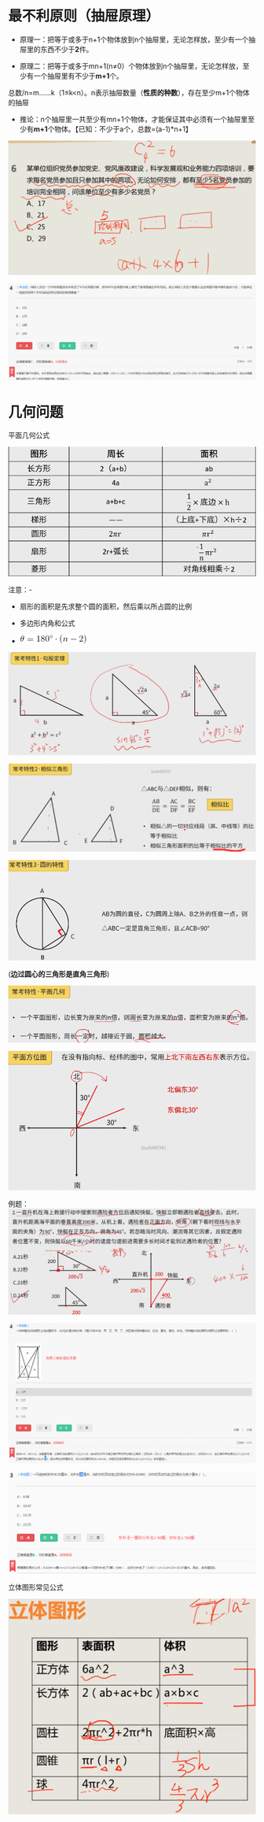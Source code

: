 # 最不利原则（抽屉原理）

- 原理一：把等于或多于n+1个物体放到n个抽屉里，无论怎样放，至少有一个抽屉里的东西不少于**2**件。

- 原理二：把等于或多于mn+1(n≠0）个物体放到n个抽屉里，无论怎样放，至少有一个抽屉里有不少于**m+1**个。

总数/n=m……k（1≤k<n）。n表示抽屉数量（**性质的种数**），存在至少m+1个物体的抽屉

- 推论：n个抽屉里一共至少有mn+1个物体，才能保证其中必须有一个抽屉里至少有**m+1**个物体。【已知：不少于a个，总数=(a-1)*n+1】

![1568849595235](.\image\最不利原则1.png)

![1568850259222](.\image\\最不利原则2.png)



# 几何问题

平面几何公式

![1568854233610](.\image\平面几何公式.png)

注意：-

- 扇形的面积是先求整个圆的面积，然后乘以所占圆的比例

- 多边形内角和公式

- ![formula](.\image\内角和)

![1568854925550](.\image\勾股定理.png)

![1568858243756](.\image\相似三角形.png)

![1568858334594](.\image\圆的特性.png)

(**边过圆心的三角形是直角三角形**)

![1568858384784](.\image\平面几何.png)

![1568858436413](.\image\平面方位图)

例题：![1568859343439](.\image\几何例题.png)

![1568864246560](.\image\相似三角形例题.png)

![1568865297544](.\image\时针考法.png)

立体图形常见公式

![1568855301808](.\image\立体图形常见公式.png)

